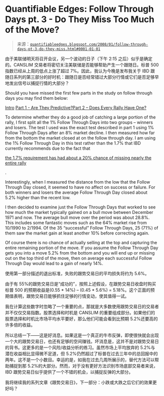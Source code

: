 <!--yml

category: 未分类

date: 2024-05-18 08:35:54

-->

# Quantifiable Edges: Follow Through Days pt. 3 - Do They Miss Too Much of the Move?

> 来源：[`quantifiableedges.blogspot.com/2008/01/follow-through-days-pt-3-do-they-miss.html#0001-01-01`](http://quantifiableedges.blogspot.com/2008/01/follow-through-days-pt-3-do-they-miss.html#0001-01-01)

由于美联储明天将召开会议，另一个波动的日子（下午 2:15 之后）似乎是确定的。CANSLIM 交易者将密切关注美联储是否能够帮助产生一个跟随日。标普 500 指数已经从上周的低点上涨了超过 7%。因此，我认为今晚是发布我关于 IBD 跟随日系列的第三部分的好时机：跟随日是否经常错过大部分行情或它们是否足够早地发出信号以捕捉行情的大部分？

Should you have missed the first few parts in the study on follow through days you may find them below:

[Intro](http://quantifiableedges.blogspot.com/2008/01/do-ibd-follow-through-days-provide.html) [Part 1 - Are They Predictive?](http://quantifiableedges.blogspot.com/2008/01/ibd-follow-through-days-pt-1-are-they.html)[Part 2 – Does Every Rally Have One?](http://quantifiableedges.blogspot.com/2008/01/follow-through-days-pt-2-does-every.html)

To determine whether they do a good job of catching a large portion of the rally, I first split all the 1% Follow Through Days into two groups – winners and losers. The test I used was the exact test described in part 1 using 1% Follow Through Days after an 8% market decline. I then measured how far from the bottom the market closed at on the follow through day. I am using the 1% Follow Through Day in this test rather than the 1.7% that IBD currently recommends due to the fact that

[the 1.7% requirement has had about a 20% chance of missing nearly the entire rally](http://quantifiableedges.blogspot.com/2008/01/follow-through-days-pt-2-does-every.html)

.

Interestingly, when I measured the distance from the low that the Follow Through Day closed, it seemed to have no affect on success or failure. For both winners and losers the average Follow Through Day closed about 5.2% higher than the recent low.

I then decided to examine just the Follow Through Days that worked to see how much the market typically gained on a bull move between December 1971 and now. The average bull move over the period was about 28.8%. This includes some fantastic moves such as the 64% market rise from 10/1990 to 2/1994\. Of the 35 “successful” Follow Through Days, 25 (71%) of them saw the market gain at least another 10% before correcting again.

Of course there is no chance of actually selling at the top and capturing the entire remaining portion of the move. If you assume the Follow Through Day gets you into a move 5.2% from the bottom and you will end up or missing out on the top third of the move, then on average each successful Follow Through Day would lead to a gain of nearly 14%.

使用第一部分描述的退出标准，失败的跟势交易日的平均损失将约为 5.6%。

由于有 55%的跟势交易日是“成功的”，按照上述假设，在跟势交易日收盘时购买标普 500 的预期收益是(0.55 * 14%) – (0.45 * 5.6%) = 5.18%。这个正面的预期值表明，跟势交易日能够抓住足够的行情变动，使其值得一试。

我在计算这些数字时忽略了一个重要的点，那就是大多数使用跟势交易日的交易者并不仅仅交易指数。股票选择和时机是 CANSLIM 的重要组成部分。如果他们的股票选择和时机比市场平均水平要好，那么他们可能会看到比预期 5.2%还要高的许多倍的收益。

所以总结一下——这是好消息。如果这是一个真正的牛市反弹，即使很快就会出现一个大的跟势交易日，也还有足够的空间赚钱。坏消息是，这并不是对跟势交易日的背书。这更多的是一个风险/收益分析的练习。虽然市场上平均放弃的 5.2%与潜在收益相比显得微不足道，但 5.2%仍然超过了标普在过去三年中的总回报中的两年。这不是一个小数目。幸运的是，如我在过去几周所展示的，替代方法可以帮助捕捉到那 5.2%的大部分。然而，对于没有更好方法识别市场底部交易者来说，IBD 跟势交易日似乎提供了一个不错的机会，以捕捉反弹的大部分。

我将继续我的系列文章《跟势交易日》，下一部分：小跌或大跌之后它们的效果更好吗？
